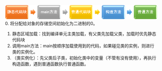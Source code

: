 ![](1.png)  
0. 将分配给对象的存储空间初始化为二进制的0。
1. 静态区域加载：找到编译单元主类加载，有父类先加载父类，加载时优先静态代码块  
2. 调用main方法：main按顺序加载使用到的代码，如果碰见类的实例，则进行类的实例化。  
3. （类实例化）：先父类后子类，初始化类中的变量（不管有没有使用），再执行构造函数，遇到普通函数执行普通函数。
